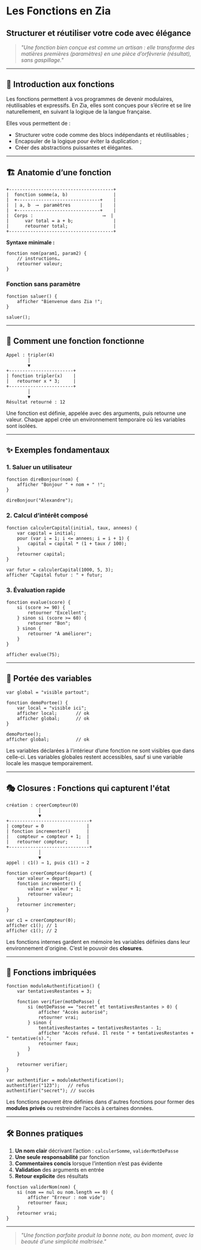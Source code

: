 # Les Fonctions en Zia

## Structurer et réutiliser votre code avec élégance

> *"Une fonction bien conçue est comme un artisan : elle transforme des matières premières (paramètres) en une pièce d’orfèvrerie (résultat), sans gaspillage."*

---

## 🎯 Introduction aux fonctions

Les fonctions permettent à vos programmes de devenir modulaires, réutilisables et expressifs. En Zia, elles sont conçues pour s’écrire et se lire naturellement, en suivant la logique de la langue française.

Elles vous permettent de :

* Structurer votre code comme des blocs indépendants et réutilisables ;
* Encapsuler de la logique pour éviter la duplication ;
* Créer des abstractions puissantes et élégantes.

---

## 🏗️ Anatomie d’une fonction

```
+---------------------------------------+
|  fonction somme(a, b)                 |
|  +-------------------------------+    |
|  | a, b  ⟶  paramètres           |    |
|  +-------------------------------+    |
|  Corps :                          ⟶  |
|      var total = a + b;               |
|      retourner total;                 |
+---------------------------------------+
```

**Syntaxe minimale :**

```zia
fonction nom(param1, param2) {
    // instructions…
    retourner valeur;
}
```

### Fonction sans paramètre

```zia
fonction saluer() {
    afficher "Bienvenue dans Zia !";
}

saluer();
```

---

## 🧠 Comment une fonction fonctionne

```
Appel : tripler(4)
        │
        ▼
+------------------------+
| fonction tripler(x)    |
|   retourner x * 3;     |
+------------------------+
        │
        ▼
Résultat retourné : 12
```

Une fonction est définie, appelée avec des arguments, puis retourne une valeur. Chaque appel crée un environnement temporaire où les variables sont isolées.

---

## ✨ Exemples fondamentaux

### 1. Saluer un utilisateur

```zia
fonction direBonjour(nom) {
    afficher "Bonjour " + nom + " !";
}

direBonjour("Alexandre");
```

### 2. Calcul d’intérêt composé

```zia
fonction calculerCapital(initial, taux, annees) {
    var capital = initial;
    pour (var i = 1; i <= annees; i = i + 1) {
        capital = capital * (1 + taux / 100);
    }
    retourner capital;
}

var futur = calculerCapital(1000, 5, 3);
afficher "Capital futur : " + futur;
```

### 3. Évaluation rapide

```zia
fonction evalue(score) {
    si (score >= 90) {
        retourner "Excellent";
    } sinon si (score >= 60) {
        retourner "Bon";
    } sinon {
        retourner "À améliorer";
    }
}

afficher evalue(75);
```

---

## 🔐 Portée des variables

```zia
var global = "visible partout";

fonction demoPortee() {
    var local = "visible ici";
    afficher local;       // ok
    afficher global;      // ok
}

demoPortee();
afficher global;          // ok
```

Les variables déclarées à l’intérieur d’une fonction ne sont visibles que dans celle-ci. Les variables globales restent accessibles, sauf si une variable locale les masque temporairement.

---

## 🎭 Closures : Fonctions qui capturent l'état

```
création : creerCompteur(0)
            │
            ▼
+------------------------------+
| compteur = 0                |
| fonction incrementer()      |
|   compteur = compteur + 1;  |
|   retourner compteur;       |
+------------------------------+
            │
            ▼
appel : c1() → 1, puis c1() → 2
```

```zia
fonction creerCompteur(depart) {
    var valeur = depart;
    fonction incrementer() {
        valeur = valeur + 1;
        retourner valeur;
    }
    retourner incrementer;
}

var c1 = creerCompteur(0);
afficher c1(); // 1
afficher c1(); // 2
```

Les fonctions internes gardent en mémoire les variables définies dans leur environnement d'origine. C’est le pouvoir des **closures**.

---

## 🧩 Fonctions imbriquées

```zia
fonction moduleAuthentification() {
    var tentativesRestantes = 3;

    fonction verifier(motDePasse) {
        si (motDePasse == "secret" et tentativesRestantes > 0) {
            afficher "Accès autorisé";
            retourner vrai;
        } sinon {
            tentativesRestantes = tentativesRestantes - 1;
            afficher "Accès refusé. Il reste " + tentativesRestantes + " tentative(s).";
            retourner faux;
        }
    }

    retourner verifier;
}

var authentifier = moduleAuthentification();
authentifier("123");   // refus
authentifier("secret"); // succès
```

Les fonctions peuvent être définies dans d'autres fonctions pour former des **modules privés** ou restreindre l’accès à certaines données.

---

## 🛠️ Bonnes pratiques

1. **Un nom clair** décrivant l’action : `calculerSomme`, `validerMotDePasse`
2. **Une seule responsabilité** par fonction
3. **Commentaires concis** lorsque l’intention n’est pas évidente
4. **Validation** des arguments en entrée
5. **Retour explicite** des résultats

```zia
fonction validerNom(nom) {
    si (nom == nul ou nom.length == 0) {
        afficher "Erreur : nom vide";
        retourner faux;
    }
    retourner vrai;
}
```

---

> *"Une fonction parfaite produit la bonne note, au bon moment, avec la beauté d’une simplicité maîtrisée."*
